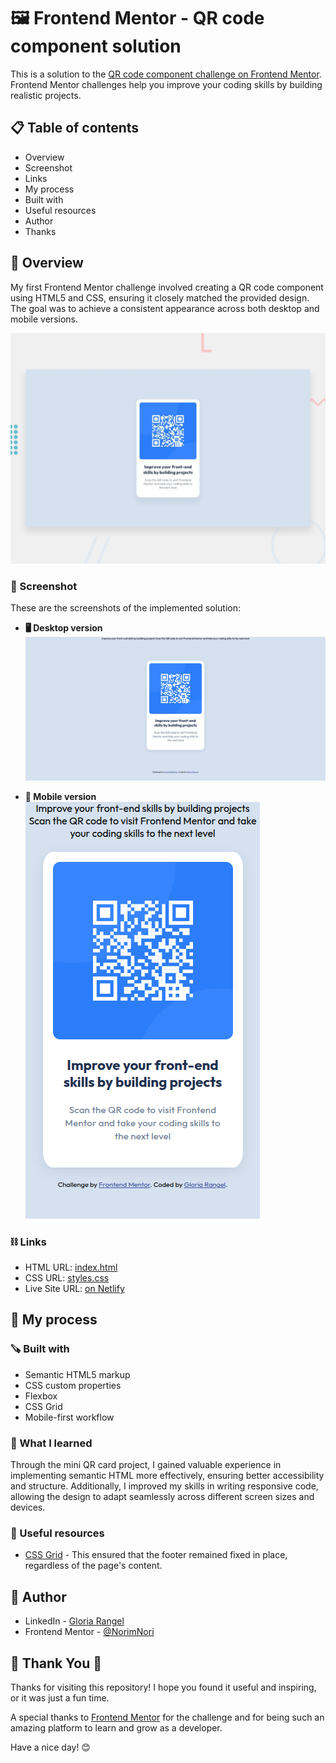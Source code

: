 # 🖼 Frontend Mentor - QR code component solution

This is a solution to the [QR code component challenge on Frontend Mentor](https://www.frontendmentor.io/challenges/qr-code-component-iux_sIO_H). Frontend Mentor challenges help you improve your coding skills by building realistic projects.

## 📋 Table of contents

- Overview
- Screenshot
- Links
- My process
- Built with
- Useful resources
- Author
- Thanks

## 📖 Overview
My first Frontend Mentor challenge involved creating a QR code component using HTML5 and CSS, ensuring it closely matched the provided design. The goal was to achieve a consistent appearance across both desktop and mobile versions.

![Preview](./images/preview.jpg)

### 📸 Screenshot
These are the screenshots of the implemented solution:

- **🖥️ Desktop version**  
  ![Desktop](./images/QR-descktop.png)

- **📱 Mobile version**  
  ![Mobile](./images/QR-mobile.png)

### ⛓️ Links

- HTML URL: [index.html](https://github.com/NorimNori/qr-code-component/blob/main/index.html)
- CSS URL: [styles.css](https://github.com/NorimNori/qr-code-component/blob/main/styles.css)
- Live Site URL: [on Netlify](https://qr-code-component-by-gr.netlify.app)

## 📌 My process

### 🪚 Built with

- Semantic HTML5 markup
- CSS custom properties
- Flexbox
- CSS Grid
- Mobile-first workflow

### 🔬 What I learned

Through the mini QR card project, I gained valuable experience in implementing semantic HTML more effectively, ensuring better accessibility and structure. Additionally, I improved my skills in writing responsive code, allowing the design to adapt seamlessly across different screen sizes and devices.

### 📝 Useful resources

- [CSS Grid](https://stackoverflow.com/questions/73124414/how-to-make-css-grid-with-fixed-header-and-footer-with-remainder-in-middle) - This ensured that the footer remained fixed in place, regardless of the page's content.

## 👋 Author

- LinkedIn - [Gloria Rangel](https://www.linkedin.com/in/gloria-rangel-06b960306/)
- Frontend Mentor - [@NorimNori](https://www.frontendmentor.io/profile/NorimNori)

## 🌟 Thank You 🌟
Thanks for visiting this repository! I hope you found it useful and inspiring, or it was just a fun time.  

A special thanks to [Frontend Mentor](https://www.frontendmentor.io) for the challenge and for being such an amazing platform to learn and grow as a developer.  

Have a nice day! 😊

